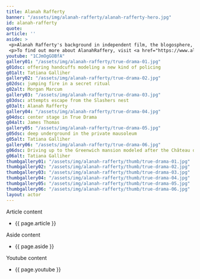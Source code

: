 ```yaml
---
title: Alanah Rafferty
banner: "/assets/img/alanah-rafferty/alanah-rafferty-hero.jpg"
id: alanah-rafferty
quote: 
article: ''
aside: >
 <p>Alanah Rafferty's background in independent film, the blogosphere, and on stage, made her a natural choice to play Sara Pullin – the LA movie Star and Bacchae. "I was very drawn to this script because it's visceral – this is a horror movie in service of asking the question, 'Why violence against women?' And I loved playing a Bacchae. The Bacchae in this film are special. The Bacchae in Euripides are strong, ferocious and connected with nature. But here – for the first time – we get to see their smarts – they are the guides to bring you into the world of the classics and the full world of our intellectual inheritance. They're physically strong – and, they are mentally formidable. I would say, the Bacchae are the prime protagonists in this story.  It's their rage at senseless violence that causes them to summon Dionysos. I don’t have to tell you how fun it is as an actress to play the victim and the prime agent – all in service of creating a new kind of cinema."</p>
 <p>To find out more about AlanahRaffery, visit <a href="https://www.alanah-rafferty.com/" target="_blank" class="underline mail-link">www.alanah-rafferty.com</a></p>
youtube: "1CJmOgGOBfA"
gallery01: "/assets/img/alanah-rafferty/true-drama-01.jpg"
g01dsc: offering handcuffs modeling a new kind of policing
g01alt: Tatiana Galliher
gallery02: "/assets/img/alanah-rafferty/true-drama-02.jpg"
g02dsc: jumping fire in a secret ritual
g02alt: Morgan Marcum
gallery03: "/assets/img/alanah-rafferty/true-drama-03.jpg"
g03dsc: attempts escape from the Slashers nest
g03alt: Alanah Rafferty
gallery04: "/assets/img/alanah-rafferty/true-drama-04.jpg"
g04dsc: center stage in True Drama
g04alt: James Thomas
gallery05: "/assets/img/alanah-rafferty/true-drama-05.jpg"
g05dsc: deep underground in the private mausoleum
g05alt: Tatiana Galliher
gallery06: "/assets/img/alanah-rafferty/true-drama-06.jpg"
g06dsc: Driving up to the Greenwich mansion modeled after the Château de Malmaison in French
g06alt: Tatiana Galliher
thumbgallery01: "/assets/img/alanah-rafferty/thumb/true-drama-01.jpg"
thumbgallery02: "/assets/img/alanah-rafferty/thumb/true-drama-02.jpg"
thumbgallery03: "/assets/img/alanah-rafferty/thumb/true-drama-03.jpg"
thumbgallery04: "/assets/img/alanah-rafferty/thumb/true-drama-04.jpg"
thumbgallery05: "/assets/img/alanah-rafferty/thumb/true-drama-05.jpg"
thumbgallery06: "/assets/img/alanah-rafferty/thumb/true-drama-06.jpg"
layout: actor
---
```


Article content
* {{ page.article }}

Aside content
* {{ page.aside }}

Youtube content
* {{ page.youtube }}

